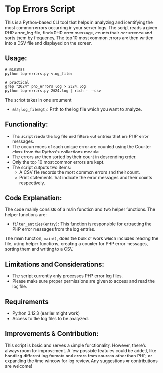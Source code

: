# Top Errors Script

This is a Python-based CLI tool that helps in analyzing and identifying the most common errors occurring in your server logs. The script reads a given PHP error_log file, finds PHP error message, counts their occurrence and sorts them by frequency. The top 10 most common errors are then written into a CSV file and displayed on the screen.

## Usage:

```
# minimal
python top-errors.py <log_file>

# practical
grep "2024" php_errors.log > 2024.log
python top-errors.py 2024.log | rich - --csv
```

The script takes in one argument:
- `&lt;log_file&gt;`: Path to the log file which you want to analyze.

## Functionality:

- The script reads the log file and filters out entries that are PHP error messages.
- The occurrences of each unique error are counted using the Counter class from the Python's collections module.
- The errors are then sorted by their count in descending order.
- Only the top 10 most common errors are kept.
- The script outputs two items:
  - A CSV file records the most common errors and their count.
  - Print statements that indicate the error messages and their counts respectively.

## Code Explanation:

The code mainly consists of a main function and two helper functions. The helper functions are:

- `filter_entries(entry)`: This function is responsible for extracting the PHP error messages from the log entries.

The main function, `main()`, does the bulk of work which includes reading the file, using helper functions, creating a counter for PHP error messages, sorting them and writing to a CSV.

## Limitations and Considerations:

- The script currently only processes PHP error log files.
- Please make sure proper permissions are given to access and read the log file.

## Requirements

- Python 3.12.3 (earlier might work)
- Access to the log files to be analyzed.

## Improvements &amp; Contribution:

This script is basic and serves a simple functionality. However, there's always room for improvement.
A few possible features could be added, like handling different log formats and errors from sources other than PHP, or expanding the time window for log review. Any suggestions or contributions are welcome!
